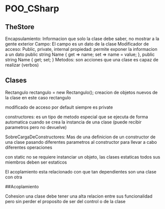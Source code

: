 # POO_CSharp

## TheStore

Encapsulamiento: Informacion que solo la clase debe saber, no mostrar a la gente exterior
Campo: El campo es un dato de la clase
Modificador de acceso: Public, private, internal
propiedad: permite exponer la informacion a un dato public string Name { get => name; set => name = value; }, public string Name { get; set; }
Metodos: son acciones que una clase es capaz de realizar (verbos)


## Clases

Rectangulo rectangulo = new Rectangulo();
creacion de objetos nuevos de la clase en este caso rectangulo

modificado de acceso por default siempre es private

constructores: es un tipo de metodo especial que se ejecuta de forma automatica cuando se crea la instancia de una clase (puede recibir parametros pero no devuelve)

SobreCargaDeConstructores: Mas de una definicion de un constructor de una clase pasando diferentes parametros al constructor para llevar a cabo diferentes operaciones

con static no se requiere instanciar un objeto, las clases estaticas todos sus miembros deben ser estaticos 

El acoplamiento esta relacionado con que tan dependientes son una clase con otra

##Acoplamiento

Cohesion una clase debe tener una alta relacion entre sus funcionalidad pero sin perder el proposito de ser del control o de la clase 
